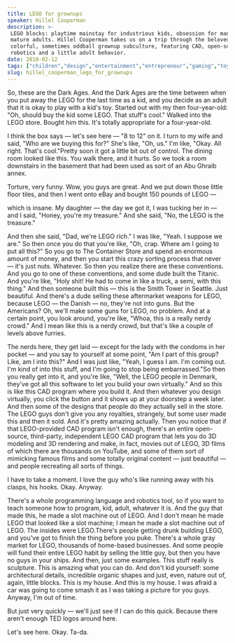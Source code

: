 ```yaml
---
title: LEGO for grownups
speaker: Hillel Cooperman
description: >-
 LEGO blocks: playtime mainstay for industrious kids, obsession for many (ahem!)
 mature adults. Hillel Cooperman takes us on a trip through the beloved bricks'
 colorful, sometimes oddball grownup subculture, featuring CAD, open-source
 robotics and a little adult behavior.
date: 2010-02-12
tags: ["children","design","entertainment","entrepreneur","gaming","toy"]
slug: hillel_cooperman_lego_for_grownups
---
```


So, these are the Dark Ages. And the Dark Ages are the time between when you put away the
LEGO for the last time as a kid, and you decide as an adult that it is okay to play with a
kid's toy. Started out with my then four-year-old: "Oh, should buy the kid some LEGO. That
stuff's cool." Walked into the LEGO store. Bought him this. It's totally appropriate for a
four-year-old. 

I think the box says — let's see here — "8 to 12" on it. I turn to my wife and said, "Who
are we buying this for?" She's like, "Oh, us." I'm like, "Okay. All right. That's
cool."Pretty soon it got a little bit out of control. The dining room looked like this.
You walk there, and it hurts. So we took a room downstairs in the basement that had been
used as sort of an Abu Ghraib annex. 

Torture, very funny. Wow, you guys are great. And we put down those little floor tiles,
and then I went onto eBay and bought 150 pounds of LEGO — 

which is insane. My daughter — the day we got it, I was tucking her in — and I said,
"Honey, you're my treasure." And she said, "No, the LEGO is the treasure."

And then she said, "Dad, we're LEGO rich." I was like, "Yeah. I suppose we are." So then
once you do that you're like, "Oh, crap. Where am I going to put all this?" So you go to
The Container Store and spend an enormous amount of money, and then you start this crazy
sorting process that never — it's just nuts. Whatever. So then you realize there are these
conventions. And you go to one of these conventions, and some dude built the Titanic. And
you're like, "Holy shit! He had to come in like a truck, a semi, with this thing." And
then someone built this — this is the Smith Tower in Seattle. Just beautiful. And there's
a dude selling these aftermarket weapons for LEGO, because LEGO — the Danish — no, they're
not into guns. But the Americans? Oh, we'll make some guns for LEGO, no problem. And at a
certain point, you look around, you're like, "Whoa, this is a really nerdy crowd." And I
mean like this is a nerdy crowd, but that's like a couple of levels above
furries.

The nerds here, they get laid — except for the lady with the condoms in her pocket — and
you say to yourself at some point, "Am I part of this group? Like, am I into this?" And I
was just like, "Yeah, I guess I am. I'm coming out. I'm kind of into this stuff, and I'm
going to stop being embarrassed."So then you really get into it, and you're like, "Well,
the LEGO people in Denmark, they've got all this software to let you build your own
virtually." And so this is like this CAD program where you build it. And then whatever you
design virtually, you click the button and it shows up at your doorstep a week later. And
then some of the designs that people do they actually sell in the store. The LEGO guys
don't give you any royalties, strangely, but some user made this and then it sold. And
it's pretty amazing actually. Then you notice that if that LEGO-provided CAD program isn't
enough, there's an entire open-source, third-party, independent LEGO CAD program that lets
you do 3D modeling and 3D rendering and make, in fact, movies out of LEGO, 3D films of
which there are thousands on YouTube, and some of them sort of mimicking famous films and
some totally original content — just beautiful — and people recreating all sorts of
things.

I have to take a moment. I love the guy who's like running away with his clasps, his
hooks. Okay. Anyway.

There's a whole programming language and robotics tool, so if you want to teach someone
how to program, kid, adult, whatever it is. And the guy that made this, he made a slot
machine out of LEGO. And I don't mean he made LEGO that looked like a slot machine; I mean
he made a slot machine out of LEGO. The insides were LEGO.There's people getting drunk
building LEGO, and you've got to finish the thing before you puke. There's a whole gray
market for LEGO, thousands of home-based businesses. And some people will fund their
entire LEGO habit by selling the little guy, but then you have no guys in your ships. And
then, just some examples. This stuff really is sculpture. This is amazing what you can do.
And don't kid yourself: some architectural details, incredible organic shapes and just,
even, nature out of, again, little blocks. This is my house. And this is my house. I was
afraid a car was going to come smash it as I was taking a picture for you guys. Anyway, I'm
out of time.

But just very quickly — we'll just see if I can do this quick. Because there aren't enough
TED logos around here. 

Let's see here. Okay. Ta-da.

<!--
ad_duration=3.33
event="TED2010"
external_start_time=0
intro_duration=11.82
is_subtitle_required="False"
is_talk_featured="True"
language="en"
language_swap="False"
native_language="en"
number_of_related_talks=6
number_of_speakers=1
number_of_subtitled_videos=32
number_of_tags=6
number_of_talk_download_languages=32
number_of_talk_more_resources=0
number_of_talk_recommendations=0
number_of_talks_take_actions=0
post_ad_duration=0.83
published_timestamp="2010-06-25 08:51:00"
recording_date="2010-02-12"
speaker_description="Entrepreneur, Lego enthusiast"
speaker_is_published=1
speaker_name="Hillel Cooperman"
talk_name="LEGO for grownups"
talks_tags=["children","design","entertainment","entrepreneur","gaming","toy"]
url_audio="https://download.ted.com/talks/HillelCooperman_2010U.mp3?apikey=acme-roadrunner"
url_photo_speaker="https://pe.tedcdn.com/images/ted/179725_254x191.jpg"
url_photo_talk="https://pe.tedcdn.com/images/ted/179724_800x600.jpg"
url_webpage="https://www.ted.com/talks/hillel_cooperman_lego_for_grownups"
video_type_name="TED Stage Talk"
-->